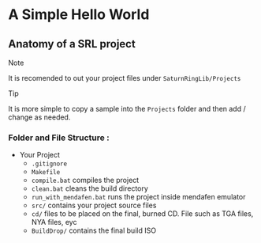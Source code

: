 # A Simple Hello World

## Anatomy of a SRL project

> [!NOTE]
> It is recomended to out your project files under `SaturnRingLib/Projects`

> [!TIP]
> It is more simple to copy a sample into the `Projects` folder and then add / change as needed.

### Folder and File Structure :

+ Your Project
  - `.gitignore`
  - `Makefile`
  - `compile.bat` compiles the project
  - `clean.bat` cleans the build directory
  - `run_with_mendafen.bat` runs the project inside mendafen emulator
  - `src/` contains your project source files
  - `cd/` files to be placed on the final, burned CD. File such as TGA files, NYA files, eyc
  - `BuildDrop/` contains the final build ISO
